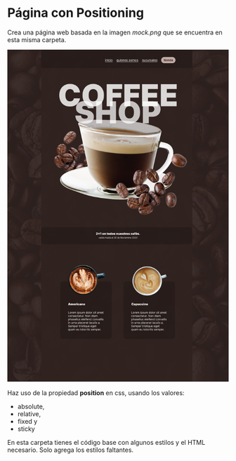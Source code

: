 # Página con Positioning

Crea una página web basada en la imagen *mock.png* que se encuentra en esta misma carpeta.

![](./mock.png)

Haz uso de la propiedad **position** en css, usando los valores:

- absolute,
- relative,
- fixed y
- sticky

En esta carpeta tienes el código base con algunos estilos y el HTML necesario. Solo agrega los estilos faltantes.
